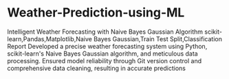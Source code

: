 # Weather-Prediction-using-ML
Intelligent Weather Forecasting with Naive Bayes Gaussian Algorithm
scikit-learn,Pandas,Matplotlib,Naive Bayes Gaussian,Train Test Split,Classification Report
Developed a precise weather forecasting system using Python, scikit-learn's Naive Bayes Gaussian algorithm,
and meticulous data processing. Ensured model reliability through Git version control and comprehensive
data cleaning, resulting in accurate predictions
